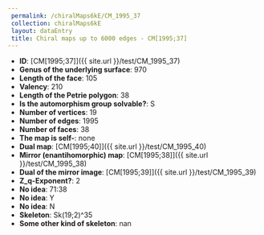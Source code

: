```yaml
--- 
 permalink: /chiralMaps6kE/CM_1995_37 
 collection: chiralMaps6kE
 layout: dataEntry
 title: Chiral maps up to 6000 edges - CM[1995;37]
---
```


- **ID**: [CM[1995;37]]({{ site.url }}/test/CM_1995_37)
- **Genus of the underlying surface**: 970
- **Length of the face**: 105
- **Valency**: 210
- **Length of the Petrie polygon**: 38
- **Is the automorphism group solvable?**: S
- **Number of vertices**: 19
- **Number of edges**: 1995
- **Number of faces**: 38
- **The map is self-**: none
- **Dual map**: [CM[1995;40]]({{ site.url }}/test/CM_1995_40)
- **Mirror (enantihomorphic) map**: [CM[1995;38]]({{ site.url }}/test/CM_1995_38)
- **Dual of the mirror image**: [CM[1995;39]]({{ site.url }}/test/CM_1995_39)
- **Z_q-Exponent?**: 2
- **No idea**:  71:38
- **No idea**: Y
- **No idea**: N
- **Skeleton**: Sk(19;2)^35
- **Some other kind of skeleton**: nan

